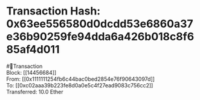 
Transaction Hash: 0x63ee556580d0dcdd53e6860a37e36b90259fe94dda6a426b018c8f685af4d011
====================================================================================
  
#💸Transaction  
Block: [[14456684]]  
From: [[0x1111111254fb6c44bac0bed2854e76f90643097d]]  
To: [[0xc02aaa39b223fe8d0a0e5c4f27ead9083c756cc2]]  
Transferred: 10.0 Ether